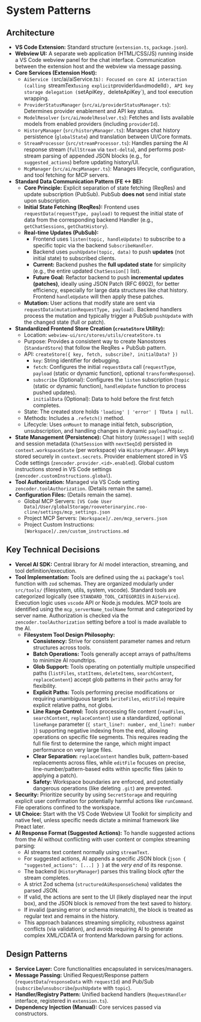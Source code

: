 # System Patterns

## Architecture
- **VS Code Extension:** Standard structure (`extension.ts`, `package.json`).
- **Webview UI:** A separate web application (HTML/CSS/JS) running inside a VS Code webview panel for the chat interface. Communication between the extension host and the webview via message passing.
- **Core Services (Extension Host):**
    - `AiService (`src/ai/aiService.ts`): Focused on core AI interaction (calling `streamText` using explicit `providerId` and `modelId`), API key storage delegation (`setApiKey`, `deleteApiKey`), and tool execution wrapping.
    - `ProviderStatusManager` (`src/ai/providerStatusManager.ts`): Determines provider enablement and API key status.
    - `ModelResolver` (`src/ai/modelResolver.ts`): Fetches and lists available models from enabled providers (including `providerId`).
    - `HistoryManager` (`src/historyManager.ts`): Manages chat history persistence (`globalState`) and translation between UI/Core formats.
    - `StreamProcessor` (`src/streamProcessor.ts`): Handles parsing the AI response stream (`fullStream` via `text-delta`), and performs post-stream parsing of appended JSON blocks (e.g., for `suggested_actions`) before updating history/UI.
    - `McpManager` (`src/ai/mcpManager.ts`): Manages lifecycle, configuration, and tool fetching for MCP servers.
- **Standard Data Communication Pattern (FE <-> BE):**
    - **Core Principle:** Explicit separation of state fetching (ReqRes) and update subscription (PubSub). PubSub **does not** send initial state upon subscription.
    - **Initial State Fetching (ReqRes):** Frontend uses `requestData(requestType, payload)` to request the initial state of data from the corresponding backend Handler (e.g., `getChatSessions`, `getChatHistory`).
    - **Real-time Updates (PubSub):**
        - Frontend uses `listen(topic, handleUpdate)` to subscribe to a specific topic via the backend `SubscribeHandler`.
        - Backend uses `pushUpdate(topic, data)` to push **updates** (not initial state) to subscribed clients.
        - **Current:** Backend pushes the **full updated state** for simplicity (e.g., the entire updated `ChatSession[]` list).
        - **Future Goal:** Refactor backend to push **incremental updates (patches)**, ideally using JSON Patch (RFC 6902), for better efficiency, especially for large data structures like chat history. Frontend `handleUpdate` will then apply these patches.
    - **Mutation:** User actions that modify state are sent via `requestData(mutationRequestType, payload)`. Backend handlers process the mutation and typically trigger a PubSub `pushUpdate` with the changed state (full or patch).
- **Standardized Frontend Store Creation (`createStore` Utility):**
    - Location: `webview-ui/src/stores/utils/createStore.ts`
    - Purpose: Provides a consistent way to create Nanostores (`StandardStore`) that follow the ReqRes + PubSub pattern.
    - API: `createStore({ key, fetch, subscribe?, initialData? })`
        - `key`: String identifier for debugging.
        - `fetch`: Configures the initial `requestData` call (`requestType`, `payload` (static or dynamic function), optional `transformResponse`).
        - `subscribe` (Optional): Configures the `listen` subscription (`topic` (static or dynamic function), `handleUpdate` function to process pushed updates).
        - `initialData` (Optional): Data to hold before the first fetch completes.
    - State: The created store holds `'loading' | 'error' | TData | null`.
    - Methods: Includes a `.refetch()` method.
    - Lifecycle: Uses `onMount` to manage initial fetch, subscription, unsubscription, and handling changes in dynamic `payload`/`topic`.
- **State Management (Persistence):** Chat history (`UiMessage[]` with `seqId`) and session metadata (`ChatSession` with `nextSeqId`) persisted in `context.workspaceState` (per workspace) via `HistoryManager`. API keys stored securely in `context.secrets`. Provider enablement stored in VS Code settings (`zencoder.provider.<id>.enabled`). Global custom instructions stored in VS Code settings (`zencoder.customInstructions.global`).
- **Tool Authorization:** Managed via VS Code setting `zencoder.toolAuthorization`. (Details remain the same).
- **Configuration Files:** (Details remain the same).
    - Global MCP Servers: `[VS Code User Data]/User/globalStorage/rooveterinaryinc.roo-cline/settings/mcp_settings.json`
    - Project MCP Servers: `[Workspace]/.zen/mcp_servers.json`
    - Project Custom Instructions: `[Workspace]/.zen/custom_instructions.md`

## Key Technical Decisions
- **Vercel AI SDK:** Central library for AI model interaction, streaming, and tool definition/execution.
- **Tool Implementation:** Tools are defined using the `ai` package's `tool` function with `zod` schemas. They are organized modularly under `src/tools/` (filesystem, utils, system, vscode). Standard tools are categorized logically (see `STANDARD_TOOL_CATEGORIES` in `AiService`). Execution logic uses `vscode` API or Node.js modules. MCP tools are identified using the `mcp_serverName_toolName` format and categorized by server name. Authorization is checked via the `zencoder.toolAuthorization` setting before a tool is made available to the AI.
   - **Filesystem Tool Design Philosophy:**
       - **Consistency:** Strive for consistent parameter names and return structures across tools.
       - **Batch Operations:** Tools generally accept arrays of paths/items to minimize AI roundtrips.
       - **Glob Support:** Tools operating on potentially multiple unspecified paths (`listFiles`, `statItems`, `deleteItems`, `searchContent`, `replaceContent`) accept glob patterns in their `paths` array for flexibility.
       - **Explicit Paths:** Tools performing precise modifications or requiring unambiguous targets (`writeFiles`, `editFile`) require explicit relative paths, not globs.
       - **Line Range Control:** Tools processing file content (`readFiles`, `searchContent`, `replaceContent`) use a standardized, optional `lineRange` parameter (`{ start_line?: number, end_line?: number }`) supporting negative indexing from the end, allowing operations on specific file segments. This requires reading the full file first to determine the range, which might impact performance on very large files.
       - **Clear Separation:** `replaceContent` handles bulk, pattern-based replacements across files, while `editFile` focuses on precise, line-number/pattern-based edits within specific files (akin to applying a patch).
       - **Safety:** Workspace boundaries are enforced, and potentially dangerous operations (like deleting `.git`) are prevented.
- **Security:** Prioritize security by using `SecretStorage` and requiring explicit user confirmation for potentially harmful actions like `runCommand`. File operations confined to the workspace.
- **UI Choice:** Start with the VS Code Webview UI Toolkit for simplicity and native feel, unless specific needs dictate a minimal framework like Preact later.
- **AI Response Format (Suggested Actions):** To handle suggested actions from the AI without conflicting with user content or complex streaming parsing:
    - AI streams text content normally using `streamText`.
    - For suggested actions, AI appends a specific JSON block (```json { "suggested_actions": [...] } ```) at the *very end* of its response.
    - The backend (`HistoryManager`) parses this trailing block *after* the stream completes.
    - A strict Zod schema (`structuredAiResponseSchema`) validates the parsed JSON.
    - If valid, the actions are sent to the UI (likely displayed near the input box), and the JSON block is *removed* from the text saved to history.
    - If invalid (parsing error or schema mismatch), the block is treated as regular text and remains in the history.
    - This approach balances streaming simplicity, robustness against conflicts (via validation), and avoids requiring AI to generate complex XML/CDATA or frontend Markdown parsing for actions.

## Design Patterns
- **Service Layer:** Core functionalities encapsulated in services/managers.
- **Message Passing:** Unified Request/Response pattern (`requestData`/`responseData` with `requestId`) and Pub/Sub (`subscribe`/`unsubscribe`/`pushUpdate` with `topic`).
- **Handler/Registry Pattern:** Unified backend handlers (`RequestHandler` interface, registered in `extension.ts`).
- **Dependency Injection (Manual):** Core services passed via constructors.
